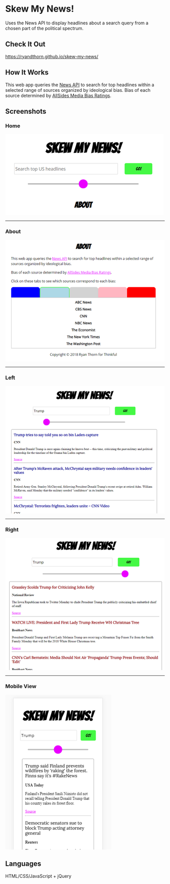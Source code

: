 # Skew My News!

Uses the News API to display headlines about a search query from a chosen part of the political spectrum. 

## Check It Out

https://ryandthorn.github.io/skew-my-news/

## How It Works

This web app queries the [News API](https://newsapi.org) to search for top headlines within a selected range of sources organized by ideological bias.
Bias of each source determined by [AllSides Media Bias Ratings](https://www.allsides.com/media-bias/media-bias-ratings).

## Screenshots

### Home
![Home](https://github.com/ryandthorn/skew-my-news/blob/master/screenshots/Home.PNG "Home")
***
### About
![About](https://github.com/ryandthorn/skew-my-news/blob/master/screenshots/About.PNG "About")
***
### Left
![Left](https://github.com/ryandthorn/skew-my-news/blob/master/screenshots/Left.PNG "Left")
***
### Right
![Right](https://github.com/ryandthorn/skew-my-news/blob/master/screenshots/Right.PNG "Right")
***
### Mobile View
![Mobile View](https://github.com/ryandthorn/skew-my-news/blob/master/screenshots/Mobile.PNG "Mobile")

## Languages

HTML/CSS/JavaScript + jQuery
